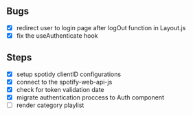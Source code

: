 ## Bugs

- [x] redirect user to login page after logOut function in Layout.js
- [x] fix the useAuthenticate hook

## Steps

- [x] setup spotidy clientID configurations
- [x] connect to the spotify-web-api-js
- [x] check for token validation date
- [x] migrate authentication proccess to Auth component
- [ ] render category playlist
